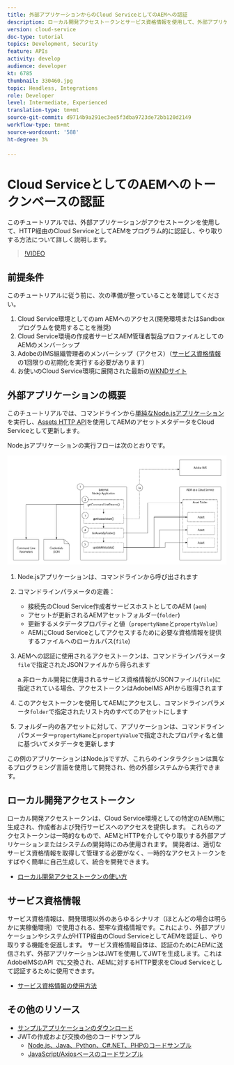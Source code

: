 ```yaml
---
title: 外部アプリケーションからのCloud ServiceとしてのAEMへの認証
description: ローカル開発アクセストークンとサービス資格情報を使用して、外部アプリケーションがAEMをHTTP経由のCloud Serviceとしてプログラム的に認証し、やり取りする方法を調べます。
version: cloud-service
doc-type: tutorial
topics: Development, Security
feature: APIs
activity: develop
audience: developer
kt: 6785
thumbnail: 330460.jpg
topic: Headless, Integrations
role: Developer
level: Intermediate, Experienced
translation-type: tm+mt
source-git-commit: d9714b9a291ec3ee5f3dba9723de72bb120d2149
workflow-type: tm+mt
source-wordcount: '588'
ht-degree: 3%

---
```



# Cloud ServiceとしてのAEMへのトークンベースの認証

このチュートリアルでは、外部アプリケーションがアクセストークンを使用して、HTTP経由のCloud ServiceとしてAEMをプログラム的に認証し、やり取りする方法について詳しく説明します。

>[!VIDEO](https://video.tv.adobe.com/v/330460/?quality=12&learn=on)

## 前提条件

このチュートリアルに従う前に、次の準備が整っていることを確認してください。

1. Cloud Service環境としてのam AEMへのアクセス(開発環境またはSandboxプログラムを使用することを推奨)
1. Cloud Service環境の作成者サービスAEM管理者製品プロファイルとしてのAEMのメンバーシップ
1. AdobeのIMS組織管理者のメンバーシップ（アクセス）（[サービス資格情報](./service-credentials.md)の1回限りの初期化を実行する必要があります）
1. お使いのCloud Service環境に展開された最新の[WKNDサイト](https://github.com/adobe/aem-guides-wknd)

## 外部アプリケーションの概要

このチュートリアルでは、コマンドラインから[単純なNode.jsアプリケーション](./assets/aem-guides_token-authentication-external-application.zip)を実行し、[Assets HTTP API](https://experienceleague.adobe.com/docs/experience-manager-cloud-service/assets/admin/mac-api-assets.html?lang=ja)を使用してAEMのアセットメタデータをCloud Serviceとして更新します。

Node.jsアプリケーションの実行フローは次のとおりです。

![外部アプリケーション](./assets/overview/external-application.png)

1. Node.jsアプリケーションは、コマンドラインから呼び出されます
1. コマンドラインパラメータの定義：
   + 接続先のCloud Service作成者サービスホストとしてのAEM (`aem`)
   + アセットが更新されるAEMアセットフォルダー(`folder`)
   + 更新するメタデータプロパティと値（`propertyName`と`propertyValue`）
   + AEMにCloud Serviceとしてアクセスするために必要な資格情報を提供するファイルへのローカルパス(`file`)
1. AEMへの認証に使用されるアクセストークンは、コマンドラインパラメータ`file`で指定されたJSONファイルから得られます

   a.非ローカル開発に使用されるサービス資格情報がJSONファイル(`file`)に指定されている場合、アクセストークンはAdobeIMS APIから取得されます
1. このアクセストークンを使用してAEMにアクセスし、コマンドラインパラメータ`folder`で指定されたリスト内のすべてのアセットにします
1. フォルダー内の各アセットに対して、アプリケーションは、コマンドラインパラメーター`propertyName`と`propertyValue`で指定されたプロパティ名と値に基づいてメタデータを更新します

この例のアプリケーションはNode.jsですが、これらのインタラクションは異なるプログラミング言語を使用して開発され、他の外部システムから実行できます。

## ローカル開発アクセストークン

ローカル開発アクセストークンは、Cloud Service環境としての特定のAEM用に生成され、作成者および発行サービスへのアクセスを提供します。  これらのアクセストークンは一時的なもので、AEMとHTTPを介してやり取りする外部アプリケーションまたはシステムの開発時にのみ使用されます。 開発者は、適切なサービス資格情報を取得して管理する必要がなく、一時的なアクセストークンをすばやく簡単に自己生成して、統合を開発できます。

+ [ローカル開発アクセストークンの使い方](./local-development-access-token.md)

## サービス資格情報

サービス資格情報は、開発環境以外のあらゆるシナリオ（ほとんどの場合は明らかに実稼働環境）で使用される、堅牢な資格情報です。これにより、外部アプリケーションやシステムがHTTP経由のCloud ServiceとしてAEMを認証し、やり取りする機能を促進します。 サービス資格情報自体は、認証のためにAEMに送信されず、外部アプリケーションはJWTを使用してJWTを生成します。これはAdobeIMSのAPI _で_&#x200B;に交換され、AEMに対するHTTP要求をCloud Serviceとして認証するために使用できます。

+ [サービス資格情報の使用方法](./service-credentials.md)

## その他のリソース

+ [サンプルアプリケーションのダウンロード](./assets/aem-guides_token-authentication-external-application.zip)
+ JWTの作成および交換の他のコードサンプル
   + [Node.js、Java、Python、C#.NET、PHPのコードサンプル](https://www.adobe.io/authentication/auth-methods.html#!AdobeDocs/adobeio-auth/master/JWT/samples/samples.md)
   + [JavaScript/Axiosベースのコードサンプル](https://github.com/adobe/aemcs-api-client-lib)
